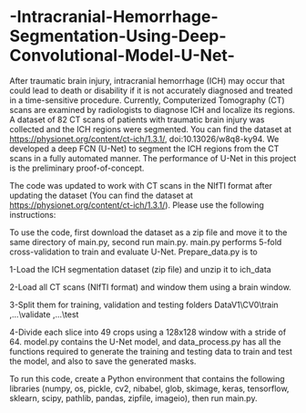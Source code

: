 # -Intracranial-Hemorrhage-Segmentation-Using-Deep-Convolutional-Model-U-Net-
After traumatic brain injury, intracranial hemorrhage (ICH) may occur that could lead to death or disability if it is not accurately diagnosed and treated in a time-sensitive procedure. Currently, Computerized Tomography (CT) scans are examined by radiologists to diagnose ICH and localize its regions. A dataset of 82 CT scans of patients with traumatic brain injury was collected and the ICH regions were segmented. You can find the dataset at https://physionet.org/content/ct-ich/1.3.1/, doi:10.13026/w8q8-ky94. We developed a deep FCN (U-Net) to segment the ICH regions from the CT scans in a fully automated manner. The performance of U-Net in this project is the preliminary proof-of-concept.

The code was updated to work with CT scans in the NIfTI format after updating the dataset (You can find the dataset at https://physionet.org/content/ct-ich/1.3.1/). Please use the following instructions:

To use the code, first download the dataset as a zip file and move it to the same directory of main.py, second run main.py. main.py performs 5-fold cross-validation to train and evaluate U-Net. Prepare_data.py is to 

1-Load the ICH segmentation dataset (zip file) and unzip it to ich_data 

2-Load all CT scans (NIfTI format) and window them using a brain window. 

3-Split them for training, validation and testing folders DataV1\CV0\train ,...\validate ,...\test 

4-Divide each slice into 49 crops using a 128x128 window with a stride of 64. model.py contains the U-Net model, and data_process.py has all the functions required to generate the training and testing data to train and test the model, and also to save the generated masks. 

To run this code, create a Python environment that contains the following libraries (numpy, os, pickle, cv2, nibabel, glob, skimage, keras, tensorflow, sklearn, scipy, pathlib, pandas, zipfile, imageio), then run main.py.
